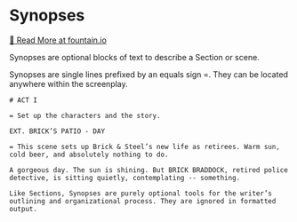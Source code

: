 # Synopses

[📕 Read More at fountain.io](https://fountain.io/syntax/#sections-synopses)

Synopses are optional blocks of text to describe a Section or scene.

Synopses are single lines prefixed by an equals sign =. They can be located anywhere within the screenplay.

```fountain
# ACT I

= Set up the characters and the story.

EXT. BRICK’S PATIO - DAY

= This scene sets up Brick & Steel’s new life as retirees. Warm sun, cold beer, and absolutely nothing to do.

A gorgeous day. The sun is shining. But BRICK BRADDOCK, retired police detective, is sitting quietly, contemplating -- something.

Like Sections, Synopses are purely optional tools for the writer’s outlining and organizational process. They are ignored in formatted output.
```

